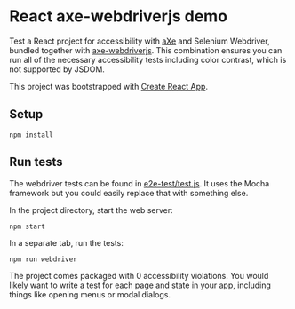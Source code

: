 # React axe-webdriverjs demo

Test a React project for accessibility with [aXe](https://github.com/dequelabs/axe-core) and Selenium Webdriver, bundled together with [axe-webdriverjs](https://github.com/dequelabs/axe-webdriverjs). This combination ensures you can run all of the necessary accessibility tests including color contrast, which is not supported by JSDOM.

This project was bootstrapped with [Create React App](https://github.com/facebookincubator/create-react-app).

## Setup
```
npm install
```

## Run tests

The webdriver tests can be found in [e2e-test/test.js](e2e-test/test.js). It uses the Mocha framework but you could easily replace that with something else.

In the project directory, start the web server:
```
npm start
```

In a separate tab, run the tests:
```
npm run webdriver
```
The project comes packaged with 0 accessibility violations. You would likely want to write a test for each page and state in your app, including things like opening menus or modal dialogs.
